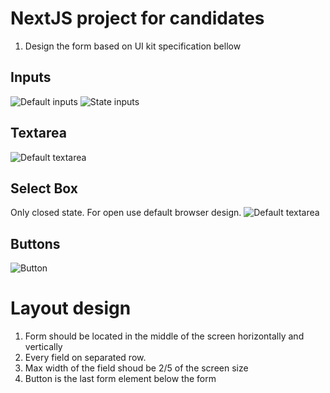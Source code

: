 # NextJS project for candidates
1. Design the form based on UI kit specification bellow

## Inputs
![Default inputs](https://gitlab.com/ondra.marik/kompilator-react-fe/-/blob/main/public/default_input.png)
![State inputs](https://gitlab.com/ondra.marik/kompilator-react-fe/-/blob/main/public/input_states.png)

## Textarea
![Default textarea](https://gitlab.com/ondra.marik/kompilator-react-fe/-/blob/main/public/text_area.png)

## Select Box
Only closed state. For open use default browser design.
![Default textarea](https://gitlab.com/ondra.marik/kompilator-react-fe/-/blob/main/public/select_box.png)

## Buttons
![Button](https://gitlab.com/ondra.marik/kompilator-react-fe/-/blob/main/public/buttons.png)

# Layout design
1. Form should be located in the middle of the screen horizontally and vertically
2. Every field on separated row.
3. Max width of the field shoud be 2/5 of the screen size
4. Button is the last form element below the form
